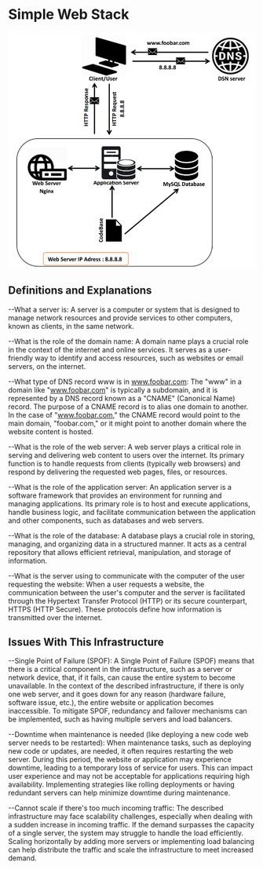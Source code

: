 # Simple Web Stack
![Image of a simple web stack](0-simple_web_stack.PNG)

## Definitions and Explanations
--What a server is:
A server is a computer or system that is designed to manage network resources and provide services to other computers, known as clients, in the same network.

--What is the role of the domain name:
A domain name plays a crucial role in the context of the internet and online services. It serves as a user-friendly way to identify and access resources, such as websites or email servers, on the internet.

--What type of DNS record www is in www.foobar.com:
The "www" in a domain like "www.foobar.com" is typically a subdomain, and it is represented by a DNS record known as a "CNAME" (Canonical Name) record. The purpose of a CNAME record is to alias one domain to another. In the case of "www.foobar.com," the CNAME record would point to the main domain, "foobar.com," or it might point to another domain where the website content is hosted.

--What is the role of the web server:
A web server plays a critical role in serving and delivering web content to users over the internet. Its primary function is to handle requests from clients (typically web browsers) and respond by delivering the requested web pages, files, or resources.

--What is the role of the application server:
An application server is a software framework that provides an environment for running and managing applications. Its primary role is to host and execute applications, handle business logic, and facilitate communication between the application and other components, such as databases and web servers.

--What is the role of the database:
A database plays a crucial role in storing, managing, and organizing data in a structured manner. It acts as a central repository that allows efficient retrieval, manipulation, and storage of information.

--What is the server using to communicate with the computer of the user requesting the website:
When a user requests a website, the communication between the user's computer and the server is facilitated through the Hypertext Transfer Protocol (HTTP) or its secure counterpart, HTTPS (HTTP Secure). These protocols define how information is transmitted over the internet.

## Issues With This Infrastructure
--Single Point of Failure (SPOF):
A Single Point of Failure (SPOF) means that there is a critical component in the infrastructure, such as a server or network device, that, if it fails, can cause the entire system to become unavailable. In the context of the described infrastructure, if there is only one web server, and it goes down for any reason (hardware failure, software issue, etc.), the entire website or application becomes inaccessible. To mitigate SPOF, redundancy and failover mechanisms can be implemented, such as having multiple servers and load balancers.

--Downtime when maintenance is needed (like deploying a new code web server
needs to be restarted):
When maintenance tasks, such as deploying new code or updates, are needed, it often requires restarting the web server. During this period, the website or application may experience downtime, leading to a temporary loss of service for users. This can impact user experience and may not be acceptable for applications requiring high availability. Implementing strategies like rolling deployments or having redundant servers can help minimize downtime during maintenance.

--Cannot scale if there's too much incoming traffic:
The described infrastructure may face scalability challenges, especially when dealing with a sudden increase in incoming traffic. If the demand surpasses the capacity of a single server, the system may struggle to handle the load efficiently. Scaling horizontally by adding more servers or implementing load balancing can help distribute the traffic and scale the infrastructure to meet increased demand.
